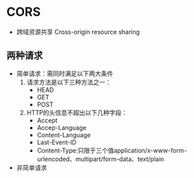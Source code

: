 # CORS
- 跨域资源共享 Cross-origin resource sharing

## 两种请求
- 简单请求：需同时满足以下两大条件
	1. 请求方法是以下三种方法之一：
		- HEAD
		- GET
		- POST
	2. HTTP的头信息不超出以下几种字段：
		- Accept
		- Accep-Language
		- Content-Language
		- Last-Event-ID
		- Content-Type:只限于三个值application/x-www-form-urlencoded、multipart/form-data、text/plain
- 非简单请求 